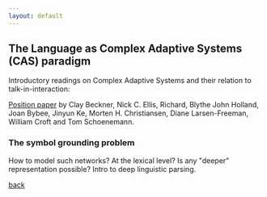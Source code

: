 ```yaml
---
layout: default
---
```


## The Language as Complex Adaptive Systems (CAS) paradigm

Introductory readings on Complex Adaptive Systems and their relation to talk-in-interaction:

<a href="http://cnl.psych.cornell.edu/pubs/2009-LACAS-pos-LL.pdf">Position paper</a> by Clay Beckner, Nick C. Ellis, Richard, Blythe John Holland, Joan Bybee, Jinyun Ke, Morten H. Christiansen, Diane Larsen-Freeman, William Croft and Tom Schoenemann.

### The symbol grounding problem

How to model such networks? At the lexical level? Is any "deeper" representation possible? Intro to deep linguistic parsing.






[back](./)
